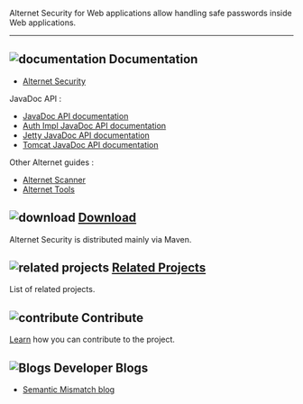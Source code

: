 Alternet Security for Web applications allow handling safe passwords inside Web applications.

---

## ![documentation](../images/docs.png) Documentation

* [Alternet Security](security.html)

JavaDoc API :

* [JavaDoc API documentation](apidocs/index.html)
* [Auth Impl JavaDoc API documentation](../security-auth/apidocs/index.html)
* [Jetty JavaDoc API documentation](../security-jetty-9.1/apidocs/index.html)
* [Tomcat JavaDoc API documentation](../security-tomcat-8.0/apidocs/index.html)

Other Alternet guides :

* [Alternet Scanner](../scanner/scanner.html)
* [Alternet Tools](../tools/tools.html)

## ![download](../images/download.png) [Download](../download.html)

Alternet Security is distributed mainly via Maven.


## ![related projects](../images/connect.png) [Related Projects](../related.html)

List of related projects.


## ![contribute](../images/settings.png) Contribute

[Learn](../contribute.html) how you can contribute to the project.


## ![Blogs](../images/blog2.png) Developer Blogs

* [Semantic Mismatch blog](http://semantic-mismatch.blogspot.fr/)


